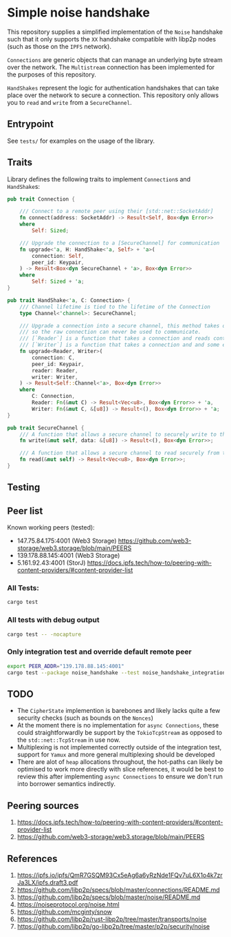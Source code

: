 # Simple noise handshake
This repository supplies a simplified implementation of the `Noise` handshake such that it only supports the `XX` handshake compatible with libp2p nodes (such as those on the `IPFS` network).

`Connections` are generic objects that can manage an underlying byte stream over the network. The `Multistream` connection has been implemented for the purposes of this repository.

`HandShakes` represent the logic for authentication handshakes that can take place over the network to secure a connection. This repository only allows you to `read` and `write` from a `SecureChannel`.


## Entrypoint
See `tests/` for examples on the usage of the library.

## Traits
Library defines the following traits to implement `Connection`s and `HandShake`s:

```rust
pub trait Connection {

    /// Connect to a remote peer using their [std::net::SocketAddr]
    fn connect(address: SocketAddr) -> Result<Self, Box<dyn Error>>
    where
        Self: Sized;

    /// Upgrade the connection to a [SecureChannel] for communication
    fn upgrade<'a, H: HandShake<'a, Self> + 'a>(
        connection: Self,
        peer_id: Keypair,
    ) -> Result<Box<dyn SecureChannel + 'a>, Box<dyn Error>>
    where
        Self: Sized + 'a;
}
```

```rust
pub trait HandShake<'a, C: Connection> {
    /// Channel lifetime is tied to the lifetime of the Connection
    type Channel<'channel>: SecureChannel;

    /// Upgrade a connection into a secure channel, this method takes ownershup of the connection
    /// so the raw connection can never be used to communicate.
    /// [`Reader`] is a function that takes a connection and reads content from the underlying stream.
    /// [`Writer`] is a function that takes a connection and and some encrypted content and write it to the underlying stream.
    fn upgrade<Reader, Writer>(
        connection: C,
        peer_id: Keypair,
        reader: Reader,
        writer: Writer,
    ) -> Result<Self::Channel<'a>, Box<dyn Error>>
    where
        C: Connection,
        Reader: Fn(&mut C) -> Result<Vec<u8>, Box<dyn Error>> + 'a,
        Writer: Fn(&mut C, &[u8]) -> Result<(), Box<dyn Error>> + 'a;
}

pub trait SecureChannel {
    /// A function that allows a secure channel to securely write to the underlying stream.
    fn write(&mut self, data: &[u8]) -> Result<(), Box<dyn Error>>;

    /// A function that allows a secure channel to read securely from the underlying stream.
    fn read(&mut self) -> Result<Vec<u8>, Box<dyn Error>>;
}
```

## Testing
## Peer list
Known working peers (tested):
- 147.75.84.175:4001 (Web3 Storage) https://github.com/web3-storage/web3.storage/blob/main/PEERS
- 139.178.88.145:4001 (Web3 Storage)
- 5.161.92.43:4001 (StorJ) https://docs.ipfs.tech/how-to/peering-with-content-providers/#content-provider-list


### All Tests:
```bash
cargo test
```
### All tests with debug output
```bash
cargo test -- -nocapture
```

### Only integration test and override default remote peer
```bash
export PEER_ADDR="139.178.88.145:4001"
cargo test --package noise_handshake --test noise_handshake_integration -- noise::test_handshake --exact --nocapture
```


## TODO
- The `CipherState` implemention is barebones and likely lacks quite a few security checks (such as bounds on the `Nonces`)
- At the moment there is no implementation for `async Connections`, these could straightforwardly be support by the `TokioTcpStream` as opposed to the `std::net::TcpStream` in use now.
- Multiplexing is not implemented correctly outside of the integration test, support for `Yamux` and more general multiplexing should be developed
- There are alot of `heap` allocations throughout, the hot-paths can likely be optimised to work more directly with slice references, it would be best to review this after implementing `async Connections`  to ensure we don't run into borrower semantics indirectly.



## Peering sources
1. https://docs.ipfs.tech/how-to/peering-with-content-providers/#content-provider-list
2. https://github.com/web3-storage/web3.storage/blob/main/PEERS


## References
1. https://ipfs.io/ipfs/QmR7GSQM93Cx5eAg6a6yRzNde1FQv7uL6X1o4k7zrJa3LX/ipfs.draft3.pdf
2. https://github.com/libp2p/specs/blob/master/connections/README.md
3. https://github.com/libp2p/specs/blob/master/noise/README.md
4. https://noiseprotocol.org/noise.html
5. https://github.com/mcginty/snow
6. https://github.com/libp2p/rust-libp2p/tree/master/transports/noise
7. https://github.com/libp2p/go-libp2p/tree/master/p2p/security/noise
